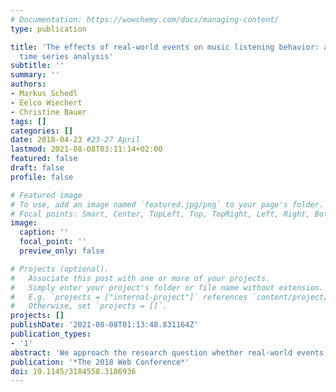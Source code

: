 ```yaml
---
# Documentation: https://wowchemy.com/docs/managing-content/
type: publication

title: 'The effects of real-world events on music listening behavior: an intervention
  time series analysis'
subtitle: ''
summary: ''
authors:
- Markus Schedl
- Eelco Wiechert
- Christine Bauer
tags: []
categories: []
date: 2018-04-23 #23-27 April
lastmod: 2021-08-08T03:11:14+02:00
featured: false
draft: false
profile: false

# Featured image
# To use, add an image named `featured.jpg/png` to your page's folder.
# Focal points: Smart, Center, TopLeft, Top, TopRight, Left, Right, BottomLeft, Bottom, BottomRight.
image:
  caption: ''
  focal_point: ''
  preview_only: false

# Projects (optional).
#   Associate this post with one or more of your projects.
#   Simply enter your project's folder or file name without extension.
#   E.g. `projects = ["internal-project"]` references `content/project/deep-learning/index.md`.
#   Otherwise, set `projects = []`.
projects: []
publishDate: '2021-08-08T01:13:48.831164Z'
publication_types:
- '1'
abstract: 'We approach the research question whether real-world events, such as sport events or product launches, influence music consumption behavior. To this end, we consider events of different categories from Google Trends and model listening events as time series using Last.fm data. Performing an auto-regressive integrated moving average analysis to decompose the signal and subsequently an intervention time series analysis, we find significant signal discontinuities, in particular for the Google news category. We found that news and events are likely to increase the number of songs listened to per person per day by about 2%, while tech events commonly cause 1% less music being consumed.'
publication: '*The 2018 Web Conference*'
doi: 10.1145/3184558.3186936
---
```

